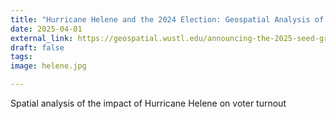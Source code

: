 ```yaml
---
title: "Hurricane Helene and the 2024 Election: Geospatial Analysis of Electoral Disruptions in Hurricane-Affected States"
date: 2025-04-01
external_link: https://geospatial.wustl.edu/announcing-the-2025-seed-grant-recipients/
draft: false
tags:
image: helene.jpg

---
```


Spatial analysis of the impact of Hurricane Helene on voter turnout

<!--more-->
